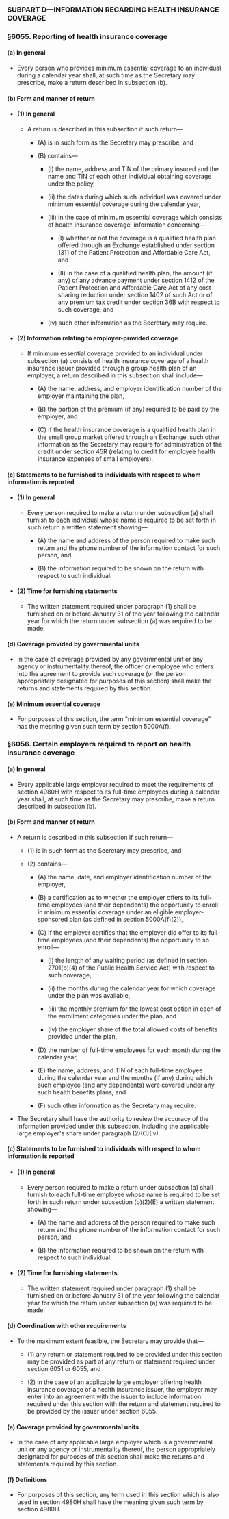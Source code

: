 ### SUBPART D—INFORMATION REGARDING HEALTH INSURANCE COVERAGE

### §6055. Reporting of health insurance coverage
#### (a) In general
* Every person who provides minimum essential coverage to an individual during a calendar year shall, at such time as the Secretary may prescribe, make a return described in subsection (b).

#### (b) Form and manner of return
* #### (1) In general
  * A return is described in this subsection if such return—

    * (A) is in such form as the Secretary may prescribe, and

    * (B) contains—

      * (i) the name, address and TIN of the primary insured and the name and TIN of each other individual obtaining coverage under the policy,

      * (ii) the dates during which such individual was covered under minimum essential coverage during the calendar year,

      * (iii) in the case of minimum essential coverage which consists of health insurance coverage, information concerning—

        * (I) whether or not the coverage is a qualified health plan offered through an Exchange established under section 1311 of the Patient Protection and Affordable Care Act, and

        * (II) in the case of a qualified health plan, the amount (if any) of any advance payment under section 1412 of the Patient Protection and Affordable Care Act of any cost-sharing reduction under section 1402 of such Act or of any premium tax credit under section 36B with respect to such coverage, and


      * (iv) such other information as the Secretary may require.

* #### (2) Information relating to employer-provided coverage
  * If minimum essential coverage provided to an individual under subsection (a) consists of health insurance coverage of a health insurance issuer provided through a group health plan of an employer, a return described in this subsection shall include—

    * (A) the name, address, and employer identification number of the employer maintaining the plan,

    * (B) the portion of the premium (if any) required to be paid by the employer, and

    * (C) if the health insurance coverage is a qualified health plan in the small group market offered through an Exchange, such other information as the Secretary may require for administration of the credit under section 45R (relating to credit for employee health insurance expenses of small employers).

#### (c) Statements to be furnished to individuals with respect to whom information is reported
* #### (1) In general
  * Every person required to make a return under subsection (a) shall furnish to each individual whose name is required to be set forth in such return a written statement showing—

    * (A) the name and address of the person required to make such return and the phone number of the information contact for such person, and

    * (B) the information required to be shown on the return with respect to such individual.

* #### (2) Time for furnishing statements
  * The written statement required under paragraph (1) shall be furnished on or before January 31 of the year following the calendar year for which the return under subsection (a) was required to be made.

#### (d) Coverage provided by governmental units
* In the case of coverage provided by any governmental unit or any agency or instrumentality thereof, the officer or employee who enters into the agreement to provide such coverage (or the person appropriately designated for purposes of this section) shall make the returns and statements required by this section.

#### (e) Minimum essential coverage
* For purposes of this section, the term "minimum essential coverage" has the meaning given such term by section 5000A(f).

### §6056. Certain employers required to report on health insurance coverage
#### (a) In general
* Every applicable large employer required to meet the requirements of section 4980H with respect to its full-time employees during a calendar year shall, at such time as the Secretary may prescribe, make a return described in subsection (b).

#### (b) Form and manner of return
* A return is described in this subsection if such return—

  * (1) is in such form as the Secretary may prescribe, and

  * (2) contains—

    * (A) the name, date, and employer identification number of the employer,

    * (B) a certification as to whether the employer offers to its full-time employees (and their dependents) the opportunity to enroll in minimum essential coverage under an eligible employer-sponsored plan (as defined in section 5000A(f)(2)),

    * (C) if the employer certifies that the employer did offer to its full-time employees (and their dependents) the opportunity to so enroll—

      * (i) the length of any waiting period (as defined in section 2701(b)(4) of the Public Health Service Act) with respect to such coverage,

      * (ii) the months during the calendar year for which coverage under the plan was available,

      * (iii) the monthly premium for the lowest cost option in each of the enrollment categories under the plan, and

      * (iv) the employer share of the total allowed costs of benefits provided under the plan,


    * (D) the number of full-time employees for each month during the calendar year,

    * (E) the name, address, and TIN of each full-time employee during the calendar year and the months (if any) during which such employee (and any dependents) were covered under any such health benefits plans, and

    * (F) such other information as the Secretary may require.


* The Secretary shall have the authority to review the accuracy of the information provided under this subsection, including the applicable large employer's share under paragraph (2)(C)(iv).

#### (c) Statements to be furnished to individuals with respect to whom information is reported
* #### (1) In general
  * Every person required to make a return under subsection (a) shall furnish to each full-time employee whose name is required to be set forth in such return under subsection (b)(2)(E) a written statement showing—

    * (A) the name and address of the person required to make such return and the phone number of the information contact for such person, and

    * (B) the information required to be shown on the return with respect to such individual.

* #### (2) Time for furnishing statements
  * The written statement required under paragraph (1) shall be furnished on or before January 31 of the year following the calendar year for which the return under subsection (a) was required to be made.

#### (d) Coordination with other requirements
* To the maximum extent feasible, the Secretary may provide that—

  * (1) any return or statement required to be provided under this section may be provided as part of any return or statement required under section 6051 or 6055, and

  * (2) in the case of an applicable large employer offering health insurance coverage of a health insurance issuer, the employer may enter into an agreement with the issuer to include information required under this section with the return and statement required to be provided by the issuer under section 6055.

#### (e) Coverage provided by governmental units
* In the case of any applicable large employer which is a governmental unit or any agency or instrumentality thereof, the person appropriately designated for purposes of this section shall make the returns and statements required by this section.

#### (f) Definitions
* For purposes of this section, any term used in this section which is also used in section 4980H shall have the meaning given such term by section 4980H.